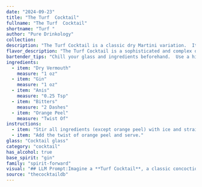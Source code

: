 ```yaml
---
date: "2024-09-23"
title: "The Turf  Cocktail"
fullname: "The Turf  Cocktail"
shortname: "Turf "
author: "Pure Drinkology"
collection:
description: "The Turf Cocktail is a classic dry Martini variation.  Its origin is shrouded in mystery, likely dating back to the early 20th century.  The addition of anise and bitters to the traditional gin and vermouth base adds complexity and intrigue to this sophisticated drink. "
flavor_description: "The Turf Cocktail is a sophisticated and complex drink.  The dry vermouth and gin provide a crisp, herbal backbone, while the anis adds a subtle licorice note.  Bitters contribute a touch of bitterness and complexity, and the orange peel offers a bright citrus aroma. The result is a well-balanced cocktail with a dry, herbal, and slightly spicy finish. "
bartender_tips: "Chill your glass and ingredients beforehand.  Use a high-quality dry vermouth, as it's the base flavor.  Don't over-shake the cocktail; a gentle stir is best to preserve the delicate aromatics.  Use fresh orange peel, and express its oils over the drink before dropping it in.  Finally, a dash of bitters adds complexity.  Enjoy! "
ingredients:
  - item: "Dry Vermouth"
    measure: "1 oz"
  - item: "Gin"
    measure: "1 oz"
  - item: "Anis"
    measure: "0.25 Tsp"
  - item: "Bitters"
    measure: "2 Dashes"
  - item: "Orange Peel"
    measure: "Twist Of"
instructions:
  - item: "Stir all ingredients (except orange peel) with ice and strain into a cocktail glass."
  - item: "Add the twist of orange peel and serve."
glass: "Cocktail glass"
category: "cocktail"
has_alcohol: true
base_spirit: "gin"
family: "spirit-forward"
visual: "## LLM Prompt:Imagine a **Turf Cocktail**, a classic concoction made with **dry vermouth, gin, anis, bitters, and an orange peel**. Describe its appearance in detail, focusing on:* **Color:** Is it clear, cloudy, or a vibrant hue?  What shades are present?* **Texture:** Is it smooth, oily, or layered?  Does it have any visible ingredients?* **Glassware:** What type of glass is it served in?  What does the glass look like?* **Garnish:** How is the orange peel presented?  Is it twisted, flamed, or simply floating?* **Overall impression:** What kind of mood or atmosphere does the visual appearance evoke?  Is it elegant, refreshing, or intriguing? "
source: "thecocktaildb"
---
```


